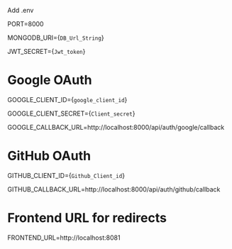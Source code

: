 Add .env

PORT=8000

MONGODB_URI={`DB_Url_String`}

JWT_SECRET={`Jwt_token`}

# Google OAuth
GOOGLE_CLIENT_ID={`google_client_id`}

GOOGLE_CLIENT_SECRET={`Client_secret`}

GOOGLE_CALLBACK_URL=http://localhost:8000/api/auth/google/callback

# GitHub OAuth
GITHUB_CLIENT_ID={`Github_Client_id`}

GITHUB_CALLBACK_URL=http://localhost:8000/api/auth/github/callback

# Frontend URL for redirects
FRONTEND_URL=http://localhost:8081

